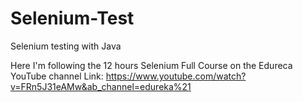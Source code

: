 # Selenium-Test
Selenium testing with Java

Here I'm following the 12 hours Selenium Full Course on the Edureca YouTube channel
Link: https://www.youtube.com/watch?v=FRn5J31eAMw&ab_channel=edureka%21
